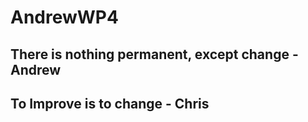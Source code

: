 # AndrewWP4

## There is nothing permanent, except change - Andrew

## To Improve is to change - Chris

